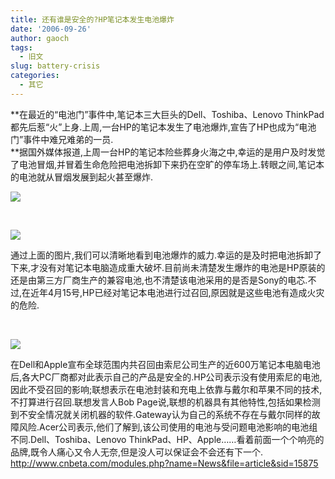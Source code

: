 ```yaml
---
title: 还有谁是安全的?HP笔记本发生电池爆炸
date: '2006-09-26'
author: gaoch
tags:
  - 旧文
slug: battery-crisis
categories:
  - 其它
---
```


**在最近的“电池门”事件中,笔记本三大巨头的Dell、Toshiba、Lenovo
ThinkPad都先后惹“火”上身.上周,一台HP的笔记本发生了电池爆炸,宣告了HP也成为“电池门”事件中难兄难弟的一员.  
**据国外媒体报道,上周一台HP的笔记本险些葬身火海之中,幸运的是用户及时发觉了电池冒烟,并冒着生命危险把电池拆卸下来扔在空旷的停车场上.转眼之间,笔记本的电池就从冒烟发展到起火甚至爆炸.  
  
  
![](http://cimg2.163.com/catchpic/B/B2/B2DEEBD39B68DF8D60CAE6EA6F8E9937.jpg)

 

![](http://cimg2.163.com/catchpic/F/FC/FCA8EE42342380F51E763086229AD73D.jpg)

通过上面的图片,我们可以清晰地看到电池爆炸的威力.幸运的是及时把电池拆卸了下来,才没有对笔记本电脑造成重大破坏.目前尚未清楚发生爆炸的电池是HP原装的还是由第三方厂商生产的兼容电池,也不清楚该电池采用的是否是Sony的电芯.不过,在近年4月15号,HP已经对笔记本电池进行过召回,原因就是这些电池有造成火灾的危险.  

 

![](http://cimg2.163.com/catchpic/1/15/1506D129F6E02F1FF0BF19D3EFC10F17.jpg)  
  
在Dell和Apple宣布全球范围内共召回由索尼公司生产的近600万笔记本电脑电池后,各大PC厂商都对此表示自己的产品是安全的.HP公司表示没有使用索尼的电池,因此不受召回的影响;联想表示在电池封装和充电上依靠与戴尔和苹果不同的技术,不打算进行召回.联想发言人Bob
Page说,联想的机器具有其他特性,包括如果检测到不安全情况就关闭机器的软件.Gateway认为自己的系统不存在与戴尔同样的故障风险.Acer公司表示,他们了解到,该公司使用的电池与受问题电池影响的电池组不同.Dell、Toshiba、Lenovo
ThinkPad、HP、Apple……看着前面一个个响亮的品牌,既令人痛心又令人无奈,但是没人可以保证会不会还有下一个.  
<http://www.cnbeta.com/modules.php?name=News&file=article&sid=15875>
